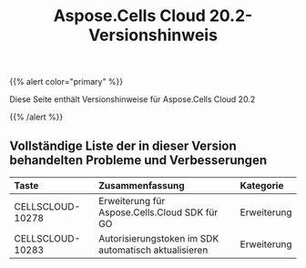 ﻿---
title: Aspose.Cells Cloud 20.2-Versionshinweis
second_title: Aspose.Cells Cloud Documen
type: docs
url: /de/aspose-cells-cloud-20-2-release-notes/
description: Aspose.Cells Cloud unterstützt Excel zum Erstellen, Konvertieren, Zusammenführen, Aufteilen, Schützen, inneren Objektvorgang usw
weight: 70
---
{{% alert color="primary" %}} 

Diese Seite enthält Versionshinweise für Aspose.Cells Cloud 20.2

{{% /alert %}} 
## **Vollständige Liste der in dieser Version behandelten Probleme und Verbesserungen**

|**Taste**|**Zusammenfassung**|**Kategorie**|
|:- |:- |:- |
|CELLSCLOUD-10278|Erweiterung für Aspose.Cells.Cloud SDK für GO|Erweiterung|
|CELLSCLOUD-10283|Autorisierungstoken im SDK automatisch aktualisieren|Erweiterung|

